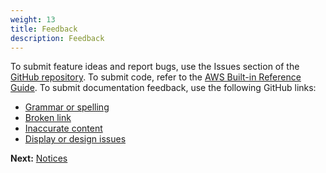 ```yaml
---
weight: 13
title: Feedback
description: Feedback
---
```


To submit feature ideas and report bugs, use the Issues section of the [GitHub repository](https://github.com/aws-ia/cfn-abi-spotbynetapp-cloudcheckr). To submit code, refer to the [AWS Built-in Reference Guide](https://a.co/j72wxaw). To submit documentation feedback, use the following GitHub links:

* [Grammar or spelling](https://github.com/aws-ia/cfn-abi-spotbynetapp-cloudcheckr/issues/new?labels=documentation,grammar+or+spelling&title=Deployment+guide+feedback&body=Section+heading:%0ADocumentation+issue+description:%0A)
* [Broken link](https://github.com/aws-ia/cfn-abi-spotbynetapp-cloudcheckr/issues/new?labels=documentation,broken+link&title=Deployment+guide+feedback&body=Section+heading:%0ADocumentation+issue+description:%0A)
* [Inaccurate content](https://github.com/aws-ia/cfn-abi-spotbynetapp-cloudcheckr/issues/new?labels=documentation,inaccurate+content&title=Deployment+guide+feedback&body=Section+heading:%0ADocumentation+issue+description:%0A)
* [Display or design issues](https://github.com/aws-ia/cfn-abi-spotbynetapp-cloudcheckr/issues/new?labels=documentation,display+and+design&title=Deployment+guide+feedback&body=Section+heading:%0ADocumentation+issue+description:%0A)

**Next:** [Notices](/notices/index.html)